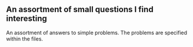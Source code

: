 ## An assortment of small questions I find interesting
An assortment of answers to simple problems. The problems are specified within the files.
